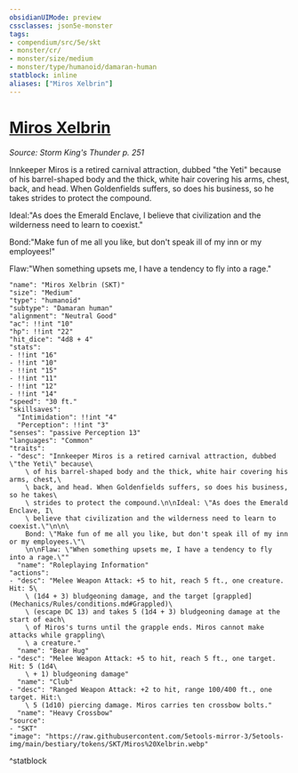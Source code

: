 ```yaml
---
obsidianUIMode: preview
cssclasses: json5e-monster
tags:
- compendium/src/5e/skt
- monster/cr/
- monster/size/medium
- monster/type/humanoid/damaran-human
statblock: inline
aliases: ["Miros Xelbrin"]
---
```

# [Miros Xelbrin](Mechanics\bestiary\npc/miros-xelbrin-skt.md)
*Source: Storm King's Thunder p. 251*  

Innkeeper Miros is a retired carnival attraction, dubbed "the Yeti" because of his barrel-shaped body and the thick, white hair covering his arms, chest, back, and head. When Goldenfields suffers, so does his business, so he takes strides to protect the compound.

Ideal:"As does the Emerald Enclave, I believe that civilization and the wilderness need to learn to coexist."

Bond:"Make fun of me all you like, but don't speak ill of my inn or my employees!"

Flaw:"When something upsets me, I have a tendency to fly into a rage."

```statblock
"name": "Miros Xelbrin (SKT)"
"size": "Medium"
"type": "humanoid"
"subtype": "Damaran human"
"alignment": "Neutral Good"
"ac": !!int "10"
"hp": !!int "22"
"hit_dice": "4d8 + 4"
"stats":
- !!int "16"
- !!int "10"
- !!int "15"
- !!int "11"
- !!int "12"
- !!int "14"
"speed": "30 ft."
"skillsaves":
  "Intimidation": !!int "4"
  "Perception": !!int "3"
"senses": "passive Perception 13"
"languages": "Common"
"traits":
- "desc": "Innkeeper Miros is a retired carnival attraction, dubbed \"the Yeti\" because\
    \ of his barrel-shaped body and the thick, white hair covering his arms, chest,\
    \ back, and head. When Goldenfields suffers, so does his business, so he takes\
    \ strides to protect the compound.\n\nIdeal: \"As does the Emerald Enclave, I\
    \ believe that civilization and the wilderness need to learn to coexist.\"\n\n\
    Bond: \"Make fun of me all you like, but don't speak ill of my inn or my employees.\"\
    \n\nFlaw: \"When something upsets me, I have a tendency to fly into a rage.\""
  "name": "Roleplaying Information"
"actions":
- "desc": "Melee Weapon Attack: +5 to hit, reach 5 ft., one creature. Hit: 5\
    \ (1d4 + 3) bludgeoning damage, and the target [grappled](Mechanics/Rules/conditions.md#Grappled)\
    \ (escape DC 13) and takes 5 (1d4 + 3) bludgeoning damage at the start of each\
    \ of Miros's turns until the grapple ends. Miros cannot make attacks while grappling\
    \ a creature."
  "name": "Bear Hug"
- "desc": "Melee Weapon Attack: +5 to hit, reach 5 ft., one target. Hit: 5 (1d4\
    \ + 1) bludgeoning damage"
  "name": "Club"
- "desc": "Ranged Weapon Attack: +2 to hit, range 100/400 ft., one target. Hit:\
    \ 5 (1d10) piercing damage. Miros carries ten crossbow bolts."
  "name": "Heavy Crossbow"
"source":
- "SKT"
"image": "https://raw.githubusercontent.com/5etools-mirror-3/5etools-img/main/bestiary/tokens/SKT/Miros%20Xelbrin.webp"
```
^statblock